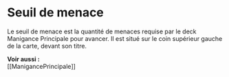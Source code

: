 # Seuil de menace
Le seuil de menace est la quantité de menaces requise par le deck Manigance Principale pour avancer. Il est situé sur le coin supérieur gauche de la carte, devant son titre. 

**Voir aussi :**  
[[ManigancePrincipale]]